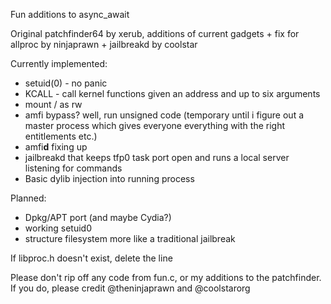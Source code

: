 Fun additions to async_await

Original patchfinder64 by xerub, additions of current gadgets + fix for allproc by ninjaprawn + jailbreakd by coolstar

Currently implemented:
- setuid(0) - no panic
- KCALL - call kernel functions given an address and up to six arguments
- mount / as rw
- amfi bypass? well, run unsigned code (temporary until i figure out a master process which gives everyone everything with the right entitlements etc.)
- amfi**d** fixing up
- jailbreakd that keeps tfp0 task port open and runs a local server listening for commands
- Basic dylib injection into running process

Planned:
- Dpkg/APT port (and maybe Cydia?)
- working setuid0
- structure filesystem more like a traditional jailbreak

If libproc.h doesn't exist, delete the line

Please don't rip off any code from fun.c, or my additions to the patchfinder. If you do, please credit @theninjaprawn and @coolstarorg
